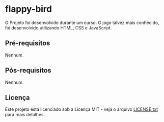 # flappy-bird

O Projeto foi desenvolvido durante um curso. O jogo talvez mais conhecido, foi desenvolvido utilizando HTML, CSS e JavaScript.

## Pré-requisitos

Nenhum.

## Pós-requisitos

Nenhum.

## Licença

Este projeto está licenciado sob a Licença MIT - veja o arquivo [LICENSE.txt](https://github.com/leosdti/flappy-bird/blob/master/LICENSE.txt) para mais detalhes.
